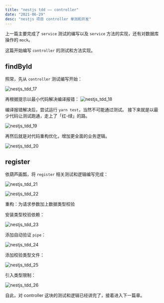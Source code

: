 ```yaml
---
title: "nestjs tdd —— controller"
date: "2021-06-29"
desc: "nestjs 项目 controller 单测和开发"
---
```


上一篇主要完成了 `service` 测试的编写以及 `service` 方法的实现，还有对数据库操作的 `mock`。

这篇开始编写 `controller` 的测试和方法实现。

## findById

照常，先从 `controller` 测试编写开始：

![nestjs_tdd_17](https://youyas-cos-1254423828.cos.ap-guangzhou.myqcloud.com/images/nestjs_tdd_17.png)

再根据提示以最小代码解决编译报错：
![nestjs_tdd_18](https://youyas-cos-1254423828.cos.ap-guangzhou.myqcloud.com/images/nestjs_tdd_18.png)

编译报错解决后，尝试运行 `yarn test`，当然不可能通过测试。
接下来就是以最少代码让测试跑通，走上了「红-绿」的路。

![nestjs_tdd_19](https://youyas-cos-1254423828.cos.ap-guangzhou.myqcloud.com/images/nestjs_tdd_19.png)

再然后就是对代码重构优化，增加更全面的业务逻辑。

![nestjs_tdd_20](https://youyas-cos-1254423828.cos.ap-guangzhou.myqcloud.com/images/nestjs_tdd_20.png)

## register

依葫芦画瓢，将 `register` 相关测试和逻辑编写完成：

![nestjs_tdd_21](https://youyas-cos-1254423828.cos.ap-guangzhou.myqcloud.com/images/nestjs_tdd_21.png)

![nestjs_tdd_22](https://youyas-cos-1254423828.cos.ap-guangzhou.myqcloud.com/images/nestjs_tdd_22.png)

重构：为请求参数加上数据类型校验

安装类型校验依赖：

![nestjs_tdd_23](https://youyas-cos-1254423828.cos.ap-guangzhou.myqcloud.com/images/nestjs_tdd_23.png)

添加自动验证 `pipe`：

![nestjs_tdd_24](https://youyas-cos-1254423828.cos.ap-guangzhou.myqcloud.com/images/nestjs_tdd_24.png)

添加校验类型文件：

![nestjs_tdd_25](https://youyas-cos-1254423828.cos.ap-guangzhou.myqcloud.com/images/nestjs_tdd_25.png)

引入类型限制：

![nestjs_tdd_26](https://youyas-cos-1254423828.cos.ap-guangzhou.myqcloud.com/images/nestjs_tdd_26.png)

自此，对 controller 这块的测试和逻辑已经讲完了，接着进入下一篇章。
